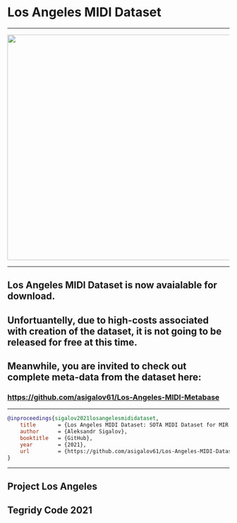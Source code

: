 # Los Angeles MIDI Dataset

***

<img width="512" src="https://github.com/asigalov61/Los-Angeles-MIDI-Dataset/raw/main/Artwork/Los_Angeles_Music%20(1).jpg">

***

## Los Angeles MIDI Dataset is now avaialable for download. 

## Unfortuantelly, due to high-costs associated with creation of the dataset, it is not going to be released for free at this time.

## Meanwhile, you are invited to check out complete meta-data from the dataset here:

### https://github.com/asigalov61/Los-Angeles-MIDI-Metabase

***

```bibtex
@inproceedings{sigalov2021losangelesmididataset,
    title       = {Los Angeles MIDI Dataset: SOTA MIDI Dataset for MIR and Music AI Purposes},
    author      = {Aleksandr Sigalov},
    booktitle   = {GitHub},
    year        = {2021},
    url         = {https://github.com/asigalov61/Los-Angeles-MIDI-Dataset}
}
```

***

## Project Los Angeles
## Tegridy Code 2021


